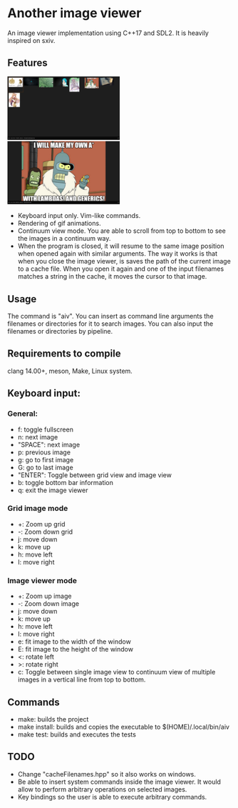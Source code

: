# Another image viewer
An image viewer implementation using C++17 and SDL2. It is heavily inspired on sxiv.

## Features
<img src="gridView.png" width="50%" height="50%">
<img src="imageView.png" width="50%" height="50%">

- Keyboard input only. Vim-like commands.
- Rendering of gif animations.
- Continuum view mode. You are able to scroll from top to bottom to see the images in a continuum way.
- When the program is closed, it will resume to the same image position when opened again with similar arguments. The way it works is that when you close the image viewer, is saves the path of the current image to a cache file. When you open it again and one of the input filenames matches a string in the cache, it moves the cursor to that image.


## Usage
The command is "aiv". You can insert as command line arguments the filenames or directories for it to search images. You can also input the filenames or directories by pipeline.

## Requirements to compile
clang 14.00+, meson, Make, Linux system.

## Keyboard input:
### General:
- f: toggle fullscreen
- n: next image
- "SPACE": next image
- p: previous image
- g: go to first image
- G: go to last image
- "ENTER": Toggle between grid view and image view
- b: toggle bottom bar information
- q: exit the image viewer
	
### Grid image mode
- +: Zoom up grid
- -: Zoom down grid
- j: move down
- k: move up
- h: move left
- l: move right
### Image viewer mode
- +: Zoom up image
- -: Zoom down image
- j: move down
- k: move up
- h: move left
- l: move right
- e: fit image to the width of the window
- E: fit image to the height of the window
- <: rotate left
- \>: rotate right
- c: Toggle between single image view to continuum view of multiple images in a vertical line from top to bottom.
	
## Commands
- make: builds the project
- make install: builds and copies the executable to $(HOME)/.local/bin/aiv
- make test: builds and executes the tests

## TODO
- Change "cacheFilenames.hpp" so it also works on windows.
- Be able to insert system commands inside the image viewer. It would allow to perform arbitrary operations on selected images.
- Key bindings so the user is able to execute arbitrary commands.
